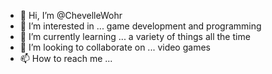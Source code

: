 - 👋 Hi, I’m @ChevelleWohr
- 👀 I’m interested in ... game development and programming
- 🌱 I’m currently learning ... a variety of things all the time
- 💞️ I’m looking to collaborate on ... video games
- 📫 How to reach me ... 

<!---
ChevelleWohr/ChevelleWohr is a ✨ special ✨ repository because its `README.md` (this file) appears on your GitHub profile.
You can click the Preview link to take a look at your changes.
--->
